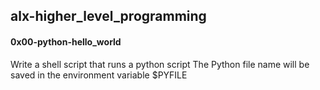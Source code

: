 ## alx-higher_level_programming

#### 0x00-python-hello_world
Write a shell script that runs a python script
The Python file name will be saved in the environment variable $PYFILE
